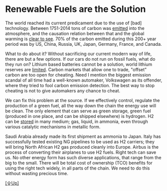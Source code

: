 # Renewable Fuels are the Solution

The world reached its current predicament due to the use of [bad]
technology. Between 1751-2014 tons of carbon was [emitted](../../2021/07/historical-carbon-emissions.html)
into the atmosphere, and the causation relation between that and the global
warming is [clear to see](../../2015/08/temp-increase.html#carbon).
70% of the carbon emitted during this 200+ year period was by US, China,
Russia, UK, Japan, Germany, France, and Canada.

What to do about it? Without sacrificing our current modern way of
life, there are but a few options. If our cars do not run on fossil
fuels, what do they run on? Lithium based batteries cannot be a
solution, world lithium reserves are [limited](../../2022/02/base-energy-numbers.html).
Carbon markets that allow one to trade, "offset" carbon are too open
for cheating. Need I mention the biggest emission scandal of all time
had a well-known automaker, Volkswagen as its offender, where they
tried to fool carbon emission detection. The best way to stop
cheating is not to give automakers any chance to cheat.

We can fix this problem at the source. If we effectively control,
regulate the production of a green fuel, all the way down the chain
the energy use will be clean. The only element that can serve as green
storage, green fuel (produced in one place, and can be shipped
elsewhere) is hydrogen. H2 can be [stored](../../2020/10/h2-storage.html) in many
medium; gas, liquid, in ammonia, even through various catalytic
mechanisms in metallic form.

Saudi Arabia already made its first shipment as ammonia to Japan.
Italy has successfully tested existing NG pipelines to be used as H2
carriers; they will bring North African H2 gas produced cleanly into
Europe. Airbus is the process of converting their airplanes to use H2
fuels. Right tech can save us. No other energy form has such diverse
applications, that range from the big to the small. There will be
total cost of ownership (TCO) benefits for using the right tech
widely, in all parts of the chain. We need to do this without wasting
precious time.

[[⇪Up]](climate.html)

